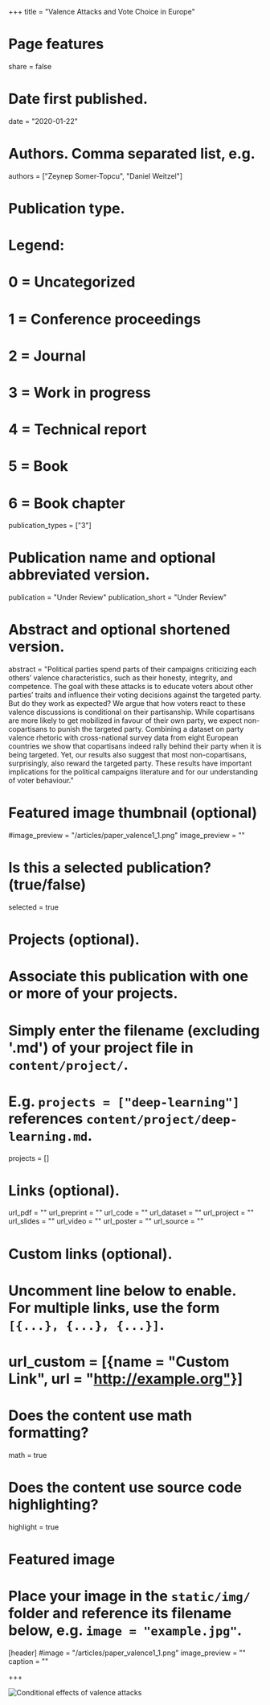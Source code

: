 +++
title = "Valence Attacks and Vote Choice in Europe"

# Page features
share =  false 

# Date first published.
date = "2020-01-22"

# Authors. Comma separated list, e.g.
authors = ["Zeynep Somer-Topcu", "Daniel Weitzel"]

# Publication type.
# Legend:
# 0 = Uncategorized
# 1 = Conference proceedings
# 2 = Journal
# 3 = Work in progress
# 4 = Technical report
# 5 = Book
# 6 = Book chapter
publication_types = ["3"]

# Publication name and optional abbreviated version.
publication = "Under Review"
publication_short = "Under Review"

# Abstract and optional shortened version.
abstract = "Political parties spend parts of their campaigns criticizing each others’ valence characteristics, such as their honesty, integrity, and competence. The goal with these attacks is to educate voters about other parties’ traits and influence their voting decisions against the targeted party. But do they work as expected? We argue that how voters react to these valence discussions is conditional on their partisanship. While copartisans are more likely to get mobilized in favour of their own party, we expect non-copartisans to punish the targeted party. Combining a dataset on party valence rhetoric with cross-national survey data from eight European countries we show that copartisans indeed rally behind their party when it is being targeted. Yet, our results also suggest that most non-copartisans, surprisingly, also reward the targeted party. These results have important implications for the political campaigns literature and for our understanding of voter behaviour."

# Featured image thumbnail (optional)
#image_preview = "/articles/paper_valence1_1.png"
image_preview = ""

# Is this a selected publication? (true/false)
selected = true

# Projects (optional).
#   Associate this publication with one or more of your projects.
#   Simply enter the filename (excluding '.md') of your project file in `content/project/`.
#   E.g. `projects = ["deep-learning"]` references `content/project/deep-learning.md`.
projects = []

# Links (optional).
url_pdf = ""
url_preprint = ""
url_code = ""
url_dataset = ""
url_project = ""
url_slides = ""
url_video = ""
url_poster = ""
url_source = ""

# Custom links (optional).
#   Uncomment line below to enable. For multiple links, use the form `[{...}, {...}, {...}]`.
# url_custom = [{name = "Custom Link", url = "http://example.org"}]

# Does the content use math formatting?
math = true

# Does the content use source code highlighting?
highlight = true

# Featured image
# Place your image in the `static/img/` folder and reference its filename below, e.g. `image = "example.jpg"`.
[header]
#image = "/articles/paper_valence1_1.png"
image_preview = ""
caption = ""

+++

![Conditional effects of valence attacks](../../img/articles/paper_valence1_1.png)

